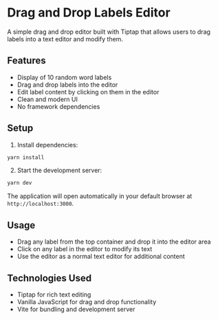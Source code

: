 # Drag and Drop Labels Editor

A simple drag and drop editor built with Tiptap that allows users to drag labels into a text editor and modify them.

## Features

- Display of 10 random word labels
- Drag and drop labels into the editor
- Edit label content by clicking on them in the editor
- Clean and modern UI
- No framework dependencies

## Setup

1. Install dependencies:
```bash
yarn install
```

2. Start the development server:
```bash
yarn dev
```

The application will open automatically in your default browser at `http://localhost:3000`.

## Usage

- Drag any label from the top container and drop it into the editor area
- Click on any label in the editor to modify its text
- Use the editor as a normal text editor for additional content

## Technologies Used

- Tiptap for rich text editing
- Vanilla JavaScript for drag and drop functionality
- Vite for bundling and development server
